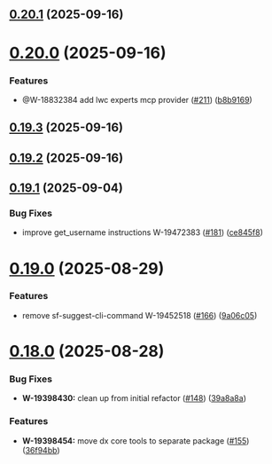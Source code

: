 ## [0.20.1](https://github.com/salesforcecli/mcp/compare/0.20.0...0.20.1) (2025-09-16)



# [0.20.0](https://github.com/salesforcecli/mcp/compare/0.19.3...0.20.0) (2025-09-16)


### Features

* @W-18832384 add lwc experts mcp provider ([#211](https://github.com/salesforcecli/mcp/issues/211)) ([b8b9169](https://github.com/salesforcecli/mcp/commit/b8b9169753c8341f57a5ad43752cb12393b6892c))



## [0.19.3](https://github.com/salesforcecli/mcp/compare/0.19.2...0.19.3) (2025-09-16)



## [0.19.2](https://github.com/salesforcecli/mcp/compare/0.19.1...0.19.2) (2025-09-16)



## [0.19.1](https://github.com/salesforcecli/mcp/compare/0.19.0...0.19.1) (2025-09-04)


### Bug Fixes

* improve get_username instructions W-19472383 ([#181](https://github.com/salesforcecli/mcp/issues/181)) ([ce845f8](https://github.com/salesforcecli/mcp/commit/ce845f8a956dece92cf2d67e29cc868c8ac69b92))



# [0.19.0](https://github.com/salesforcecli/mcp/compare/0.18.0...0.19.0) (2025-08-29)


### Features

* remove sf-suggest-cli-command W-19452518 ([#166](https://github.com/salesforcecli/mcp/issues/166)) ([9a06c05](https://github.com/salesforcecli/mcp/commit/9a06c056c564844b2df74a1ecf3484eb654e614e))



# [0.18.0](https://github.com/salesforcecli/mcp/compare/0.17.1...0.18.0) (2025-08-28)


### Bug Fixes

* **W-19398430:** clean up from initial refactor ([#148](https://github.com/salesforcecli/mcp/issues/148)) ([39a8a8a](https://github.com/salesforcecli/mcp/commit/39a8a8af9519529281acb1ee5b49ad4fd3f0229c))


### Features

* **W-19398454:** move dx core tools to separate package ([#155](https://github.com/salesforcecli/mcp/issues/155)) ([36f94bb](https://github.com/salesforcecli/mcp/commit/36f94bb97e0ba4de8aeba700ff947d03eb865bc0))



